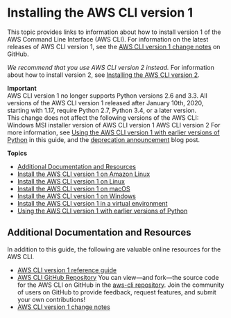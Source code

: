 # Installing the AWS CLI version 1<a name="install-cliv1"></a>

This topic provides links to information about how to install version 1 of the AWS Command Line Interface \(AWS CLI\)\. For information on the latest releases of AWS CLI version 1, see the [AWS CLI version 1 change notes](https://github.com/aws/aws-cli/blob/develop/CHANGELOG.rst) on GitHub\.

*We recommend that you use AWS CLI version 2 instead\.* For information about how to install version 2, see [Installing the AWS CLI version 2](install-cliv2.md)\.

**Important**  
AWS CLI version 1 no longer supports Python versions 2\.6 and 3\.3\. All versions of the AWS CLI version 1 released after January 10th, 2020, starting with 1\.17, require Python 2\.7, Python 3\.4, or a later version\.  
This change does not affect the following versions of the AWS CLI:  
Windows MSI installer version of AWS CLI version 1
AWS CLI version 2
For more information, see [Using the AWS CLI version 1 with earlier versions of Python](deprecate-old-python-versions.md) in this guide, and the [deprecation announcement](https://aws.amazon.com/blogs/developer/deprecation-of-python-2-6-and-python-3-3-in-botocore-boto3-and-the-aws-cli/) blog post\.

**Topics**
+ [Additional Documentation and Resources](#install-cliv1-links)
+ [Install the AWS CLI version 1 on Amazon Linux](install-linux-al2017.md)
+ [Install the AWS CLI version 1 on Linux](install-linux.md)
+ [Install the AWS CLI version 1 on macOS](install-macos.md)
+ [Install the AWS CLI version 1 on Windows](install-windows.md)
+ [Install the AWS CLI version 1 in a virtual environment](install-virtualenv.md)
+ [Using the AWS CLI version 1 with earlier versions of Python](deprecate-old-python-versions.md)

## Additional Documentation and Resources<a name="install-cliv1-links"></a>

In addition to this guide, the following are valuable online resources for the AWS CLI\.
+ [AWS CLI version 1 reference guide](https://docs.aws.amazon.com/cli/latest/reference/)
+ [AWS CLI GitHub Repository](https://github.com/aws/aws-cli) You can view—and fork—the source code for the AWS CLI on GitHub in the [aws\-cli repository](https://github.com/aws/aws-cli)\. Join the community of users on GitHub to provide feedback, request features, and submit your own contributions\!
+ [AWS CLI version 1 change notes](https://github.com/aws/aws-cli/blob/develop/CHANGELOG.rst)